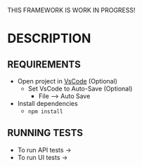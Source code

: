 THIS FRAMEWORK IS WORK IN PROGRESS!

# DESCRIPTION

## REQUIREMENTS

  * Open project in [VsCode](https://code.visualstudio.com/) (Optional)
    * Set VsCode to Auto-Save (Optional)
      * File --> Auto Save
  * Install dependencies
    * ```npm install```

## RUNNING TESTS

* To run API tests -> 
* To run UI tests -> 